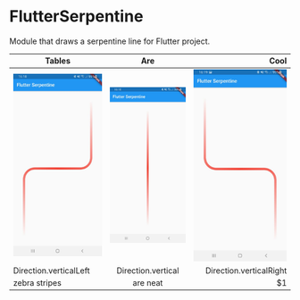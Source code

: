 # FlutterSerpentine
Module that draws a serpentine line for Flutter project.

| Tables        | Are           | Cool  |
| ------------- |:-------------:| -----:|
| ![Alt text](https://github.com/dariobrux/FlutterSerpentine/blob/main/flutter_serpentine/files/verticalLeft.jpg?raw=true "Title")      | ![Alt text](https://github.com/dariobrux/FlutterSerpentine/blob/main/flutter_serpentine/files/vertical.jpg?raw=true "Title") | ![Alt text](https://github.com/dariobrux/FlutterSerpentine/blob/main/flutter_serpentine/files/verticalRight.jpg?raw=true "Title") |
| Direction.verticalLeft      | Direction.vertical      | Direction.verticalRight |
| zebra stripes | are neat      |    $1 |
